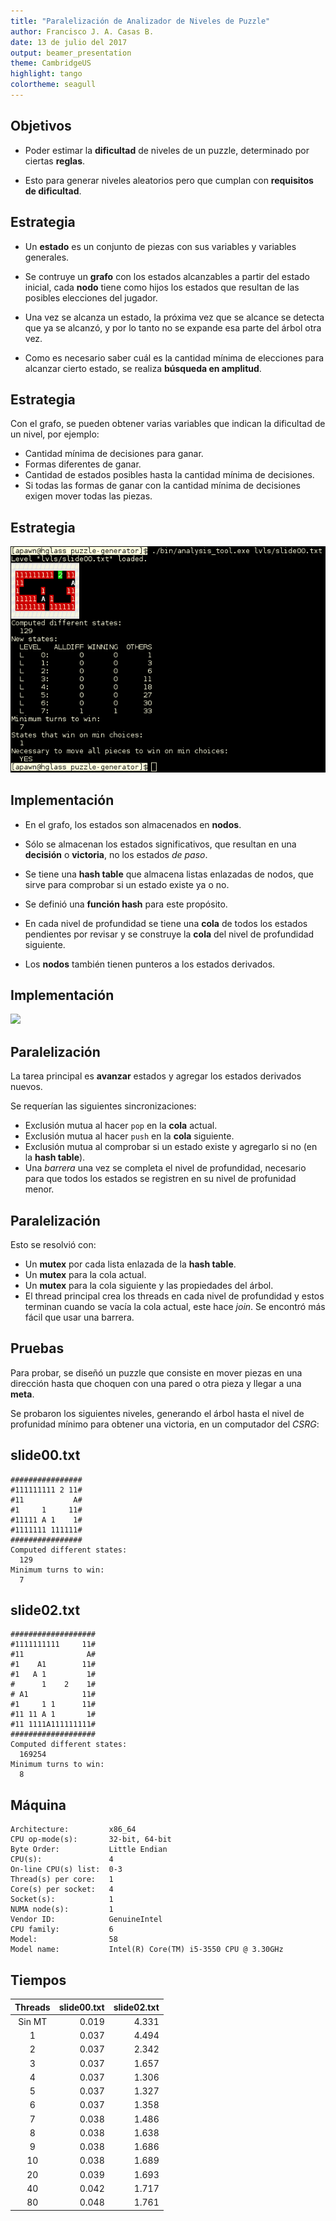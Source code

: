 ```yaml
---
title: "Paralelización de Analizador de Niveles de Puzzle"
author: Francisco J. A. Casas B.
date: 13 de julio del 2017
output: beamer_presentation
theme: CambridgeUS
highlight: tango
colortheme: seagull
---
```


## Objetivos

* Poder estimar la **dificultad** de niveles de un puzzle, determinado por ciertas **reglas**.

* Esto para generar niveles aleatorios pero que cumplan con **requisitos de dificultad**.

## Estrategia

* Un **estado** es un conjunto de piezas con sus variables y variables generales.

* Se contruye un **grafo** con los estados alcanzables a partir del estado inicial, cada **nodo** tiene como hijos los estados que resultan de las posibles elecciones del jugador.

* Una vez se alcanza un estado, la próxima vez que se alcance se detecta que ya se alcanzó, y por lo tanto no se expande esa parte del árbol otra vez.

* Como es necesario saber cuál es la cantidad mínima de elecciones para alcanzar cierto estado, se realiza **búsqueda en amplitud**.

## Estrategia

Con el grafo, se pueden obtener varias variables que indican la dificultad de un nivel, por ejemplo:

* Cantidad mínima de decisiones para ganar.
* Formas diferentes de ganar.
* Cantidad de estados posibles hasta la cantidad mínima de decisiones.
* Si todas las formas de ganar con la cantidad mínima de decisiones exigen mover todas las piezas.

## Estrategia

![](analysis_tool.png)

## Implementación

* En el grafo, los estados son almacenados en **nodos**.

* Sólo se almacenan los estados significativos, que resultan en una **decisión** o **victoria**, no los estados *de paso*.

* Se tiene una **hash table** que almacena listas enlazadas de nodos, que sirve para comprobar si un estado existe ya o no.

* Se definió una **función hash** para este propósito.

* En cada nivel de profundidad se tiene una **cola** de todos los estados pendientes por revisar y se construye la **cola** del nivel de profundidad siguiente.

* Los **nodos** también tienen punteros a los estados derivados.

## Implementación

![](hash_table.png)

## Paralelización

La tarea principal es **avanzar** estados y agregar los estados derivados nuevos.

Se requerían las siguientes sincronizaciones:

* Exclusión mutua al hacer `pop` en la **cola** actual.
* Exclusión mutua al hacer `push` en la **cola** siguiente.
* Exclusión mutua al comprobar si un estado existe y agregarlo si no (en la **hash table**).
* Una *barrera* una vez se completa el nivel de profundidad, necesario para que todos los estados se registren en su nivel de profunidad menor.

## Paralelización

Esto se resolvió con:

* Un **mutex** por cada lista enlazada de la **hash table**.
* Un **mutex** para la cola actual.
* Un **mutex** para la cola siguiente y las propiedades del árbol.
* El thread principal crea los threads en cada nivel de profundidad y estos terminan cuando se vacía la cola actual, este hace *join*. Se encontró más fácil que usar una barrera.

## Pruebas

Para probar, se diseñó un puzzle que consiste en mover piezas en una dirección hasta que choquen con una pared o otra pieza y llegar a una **meta**.

Se probaron los siguientes niveles, generando el árbol hasta el nivel de profunidad mínimo para obtener una victoria, en un computador del *CSRG*:

## slide00.txt

```
################
#111111111 2 11#
#11           A#
#1     1     11#
#11111 A 1    1#
#1111111 111111#
################
Computed different states:
  129
Minimum turns to win:
  7
```

## slide02.txt

```
###################
#1111111111     11#
#11              A#
#1    A1        11#
#1   A 1         1#
#      1    2    1#
# A1            11#
#1     1 1      11#
#11 11 A 1       1#
#11 1111A111111111#
###################
Computed different states:
  169254
Minimum turns to win:
  8
```

## Máquina

```
Architecture:         x86_64
CPU op-mode(s):       32-bit, 64-bit
Byte Order:           Little Endian
CPU(s):               4
On-line CPU(s) list:  0-3
Thread(s) per core:   1
Core(s) per socket:   4
Socket(s):            1
NUMA node(s):         1
Vendor ID:            GenuineIntel
CPU family:           6
Model:                58
Model name:           Intel(R) Core(TM) i5-3550 CPU @ 3.30GHz
```

## Tiempos

|  Threads | slide00.txt | slide02.txt |
|:--------:|------------:|------------:|
| Sin MT   |       0.019 |       4.331 |
|     1    |       0.037 |       4.494 |
|     2    |       0.037 |       2.342 |
|     3    |       0.037 |       1.657 |
|     4    |       0.037 |       1.306 |
|     5    |       0.037 |       1.327 |
|     6    |       0.037 |       1.358 |
|     7    |       0.038 |       1.486 |
|     8    |       0.038 |       1.638 |
|     9    |       0.038 |       1.686 |
|    10    |       0.038 |       1.689 |
|    20    |       0.039 |       1.693 |
|    40    |       0.042 |       1.717 |
|    80    |       0.048 |       1.761 |
